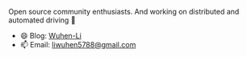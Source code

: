 Open source community enthusiasts. And working on distributed and automated driving 🔭
- 😄 Blog: [Wuhen-Li](liwuhen.cn)
- 📫 Email: liwuhen5788@gmail.com
<!--
**liwuhen/liwuhen** is a ✨ _special_ ✨ repository because its `README.md` (this file) appears on your GitHub profile.

Here are some ideas to get you started:

- 🔭 I’m currently working on ...
- 🌱 I’m currently learning ...
- 👯 I’m looking to collaborate on ...
- 🤔 I’m looking for help with ...
- 💬 Ask me about ...
- 📫 How to reach me: ...
- 😄 Pronouns: ...
- ⚡ Fun fact: ...
-->
